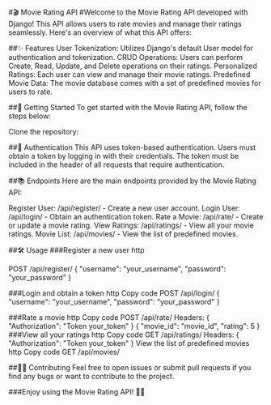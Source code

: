 #🎬 Movie Rating API
#Welcome to the Movie Rating API developed with Django! This API allows users to rate movies and manage their ratings seamlessly. Here's an overview of what this API offers:

##✨ Features
User Tokenization: Utilizes Django's default User model for authentication and tokenization.
CRUD Operations: Users can perform Create, Read, Update, and Delete operations on their ratings.
Personalized Ratings: Each user can view and manage their movie ratings.
Predefined Movie Data: The movie database comes with a set of predefined movies for users to rate.

##🚀 Getting Started
To get started with the Movie Rating API, follow the steps below:

Clone the repository:


##🔐 Authentication
This API uses token-based authentication. Users must obtain a token by logging in with their credentials. The token must be included in the header of all requests that require authentication.

##📚 Endpoints
Here are the main endpoints provided by the Movie Rating API:

Register User: /api/register/ - Create a new user account.
Login User: /api/login/ - Obtain an authentication token.
Rate a Movie: /api/rate/ - Create or update a movie rating.
View Ratings: /api/ratings/ - View all your movie ratings.
Movie List: /api/movies/ - View the list of predefined movies.

##🛠️ Usage
###Register a new user
http

POST /api/register/
{
  "username": "your_username",
  "password": "your_password"
}

###Login and obtain a token
http
Copy code
POST /api/login/
{
  "username": "your_username",
  "password": "your_password"
}

###Rate a movie
http
Copy code
POST /api/rate/
Headers: { "Authorization": "Token your_token" }
{
  "movie_id": "movie_id",
  "rating": 5
}
###View all your ratings
http
Copy code
GET /api/ratings/
Headers: { "Authorization": "Token your_token" }
View the list of predefined movies
http
Copy code
GET /api/movies/

##🧑‍💻 Contributing
Feel free to open issues or submit pull requests if you find any bugs or want to contribute to the project.

###Enjoy using the Movie Rating API! 🍿🎥

